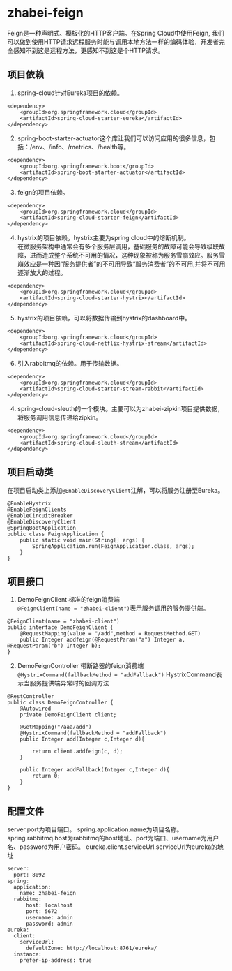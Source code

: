 # zhabei-feign
Feign是一种声明式、模板化的HTTP客户端。在Spring Cloud中使用Feign, 我们可以做到使用HTTP请求远程服务时能与调用本地方法一样的编码体验，开发者完全感知不到这是远程方法，更感知不到这是个HTTP请求。

## 项目依赖
1. spring-cloud针对Eureka项目的依赖。
```
<dependency>
    <groupId>org.springframework.cloud</groupId>
    <artifactId>spring-cloud-starter-eureka</artifactId>
</dependency>
```
2. spring-boot-starter-actuator这个库让我们可以访问应用的很多信息，包括：/env、/info、/metrics、/health等。
```
<dependency>
    <groupId>org.springframework.boot</groupId>
    <artifactId>spring-boot-starter-actuator</artifactId>
</dependency>
```
3. feign的项目依赖。
```
<dependency>
    <groupId>org.springframework.cloud</groupId>
    <artifactId>spring-cloud-starter-feign</artifactId>
</dependency>
```
4. hystrix的项目依赖。hystrix主要为spring cloud中的熔断机制。  
在微服务架构中通常会有多个服务层调用，基础服务的故障可能会导致级联故障，进而造成整个系统不可用的情况，这种现象被称为服务雪崩效应。服务雪崩效应是一种因“服务提供者”的不可用导致“服务消费者”的不可用,并将不可用逐渐放大的过程。
```
<dependency>
    <groupId>org.springframework.cloud</groupId>
    <artifactId>spring-cloud-starter-hystrix</artifactId>
</dependency>
```
5. hystrix的项目依赖，可以将数据传输到hystrix的dashboard中。
```
<dependency>
    <groupId>org.springframework.cloud</groupId>
    <artifactId>spring-cloud-netflix-hystrix-stream</artifactId>
</dependency>
```
6. 引入rabbitmq的依赖。用于传输数据。
```
<dependency>
    <groupId>org.springframework.cloud</groupId>
    <artifactId>spring-cloud-starter-stream-rabbit</artifactId>
</dependency>
```
4. spring-cloud-sleuth的一个模块。主要可以为zhabei-zipkin项目提供数据，将服务调用信息传递给zipkin。
```
<dependency>
    <groupId>org.springframework.cloud</groupId>
    <artifactId>spring-cloud-sleuth-stream</artifactId>
</dependency>
```

## 项目启动类
在项目启动类上添加`@EnableDiscoveryClient`注解，可以将服务注册至Eureka。
```
@EnableHystrix
@EnableFeignClients
@EnableCircuitBreaker
@EnableDiscoveryClient
@SpringBootApplication
public class FeignApplication {
    public static void main(String[] args) {
        SpringApplication.run(FeignApplication.class, args);
    }
}
```

## 项目接口
1. DemoFeignClient
标准的feign消费端  
`@FeignClient(name = "zhabei-client")`表示服务调用的服务提供端。
```
@FeignClient(name = "zhabei-client")
public interface DemoFeignClient {
    @RequestMapping(value = "/add",method = RequestMethod.GET)
    public Integer addfeign(@RequestParam("a") Integer a, @RequestParam("b") Integer b);
}
```
2. DemoFeignController
带断路器的feign消费端  
`@HystrixCommand(fallbackMethod = "addFallback")` HystrixCommand表示当服务提供端异常时的回调方法
```
@RestController
public class DemoFeignController {
    @Autowired
    private DemoFeignClient client;

    @GetMapping("/aaa/add")
    @HystrixCommand(fallbackMethod = "addFallback")
    public Integer add(Integer c,Integer d){

        return client.addfeign(c, d);
    }

    public Integer addFallback(Integer c,Integer d){
        return 0;
    }
}
```
## 配置文件
server.port为项目端口。
spring.application.name为项目名称。
spring.rabbitmq.host为rabbitmq的host地址、port为端口、username为用户名、password为用户密码。
eureka.client.serviceUrl.serviceUrl为eureka的地址
```
server:
  port: 8092
spring:
  application:
    name: zhabei-feign
  rabbitmq:
      host: localhost
      port: 5672
      username: admin
      password: admin
eureka:
  client:
    serviceUrl:
      defaultZone: http://localhost:8761/eureka/
  instance:
    prefer-ip-address: true
```
